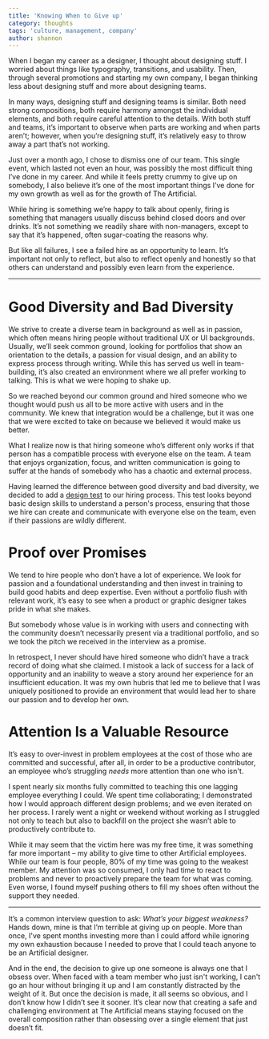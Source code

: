 ```yaml
---
title: 'Knowing When to Give up'
category: thoughts
tags: 'culture, management, company'
author: shannon
---
```


When I began my career as a designer, I thought about designing stuff. I worried about things like typography, transitions, and usability. Then, through several promotions and starting my own company, I began thinking less about designing stuff and more about designing teams.

In many ways, designing stuff and designing teams is similar. Both need strong compositions, both require harmony amongst the individual elements, and both require careful attention to the details. With both stuff and teams, it’s important to observe when parts are working and when parts aren’t; however, when you’re designing stuff, it’s relatively easy to throw away a part that’s not working.

Just over a month ago, I chose to dismiss one of our team. This single event, which lasted not even an hour, was possibly the most difficult thing I’ve done in my career. And while it feels pretty crummy to give up on somebody, I also believe it’s one of the most important things I’ve done for my own growth as well as for the growth of The Artificial.

While hiring is something we’re happy to talk about openly, firing is something that managers usually discuss behind closed doors and over drinks. It’s not something we readily share with non-managers, except to say that it’s happened, often sugar-coating the reasons why.

But like all failures, I see a failed hire as an opportunity to learn. It’s important not only to reflect, but also to reflect openly and honestly so that others can understand and possibly even learn from the experience.

---

# Good Diversity and Bad Diversity

We strive to create a diverse team in background as well as in passion, which often means hiring people without traditional UX or UI backgrounds. Usually, we’ll seek common ground, looking for portfolios that show an orientation to the details, a passion for visual design, and an ability to express process through writing. While this has served us well in team-building, it’s also created an environment where we all prefer working to talking. This is what we were hoping to shake up.

So we reached beyond our common ground and hired someone who we thought would push us all to be more active with users and in the community. We knew that integration would be a challenge, but it was one that we were excited to take on because we believed it would make us better.

What I realize now is that hiring someone who’s different only works if that person has a compatible process with everyone else on the team. A team that enjoys organization, focus, and written communication is going to suffer at the hands of somebody who has a chaotic and external process.

Having learned the difference between good diversity and bad diversity, we decided to add a [design test](http://theartificial.nl/blog/2017/04/11/design-test.html) to our hiring process. This test looks beyond basic design skills to understand a person's process, ensuring that those we hire can create and communicate with everyone else on the team, even if their passions are wildly different.

# Proof over Promises

We tend to hire people who don’t have a lot of experience. We look for passion and a foundational understanding and then invest in training to build good habits and deep expertise. Even without a portfolio flush with relevant work, it’s easy to see when a product or graphic designer takes pride in what she makes.

But somebody whose value is in working with users and connecting with the community doesn’t necessarily present via a traditional portfolio, and so we took the pitch we received in the interview as a promise.

In retrospect, I never should have hired someone who didn’t have a track record of doing what she claimed. I mistook a lack of success for a lack of opportunity and an inability to weave a story around her experience for an insufficient education. It was my own hubris that led me to believe that I was uniquely positioned to provide an environment that would lead her to share our passion and to develop her own.

# Attention Is a Valuable Resource

It’s easy to over-invest in problem employees at the cost of those who are committed and successful, after all, in order to be a productive contributor, an employee who’s struggling _needs_ more attention than one who isn't.

I spent nearly six months fully committed to teaching this one lagging employee everything I could. We spent time collaborating; I demonstrated how I would approach different design problems; and we even iterated on her process. I rarely went a night or weekend without working as I struggled not only to teach but also to backfill on the project she wasn’t able to productively contribute to.

While it may seem that the victim here was my free time, it was something far more important – my ability to give time to other Artificial employees. While our team is four people, 80% of my time was going to the weakest member. My attention was so consumed, I only had time to react to problems and never to proactively prepare the team for what was coming. Even worse, I found myself pushing others to fill my shoes often without the support they needed.

---

It’s a common interview question to ask: _What’s your biggest weakness?_ Hands down, mine is that I’m terrible at giving up on people. More than once, I've spent months investing more than I could afford while ignoring my own exhaustion because I needed to prove that I could teach anyone to be an Artificial designer.

And in the end, the decision to give up one someone is always one that I obsess over. When faced with a team member who just isn't working, I can't go an hour without bringing it up and I am constantly distracted by the weight of it. But once the decision is made, it all seems so obvious, and I don’t know how I didn’t see it sooner. It’s clear now that creating a safe and challenging environment at The Artificial means staying focused on the overall composition rather than obsessing over a single element that just doesn’t fit.
